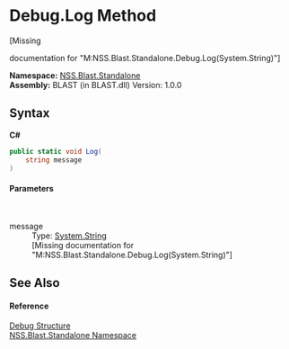 # Debug.Log Method 
 

\[Missing <summary> documentation for "M:NSS.Blast.Standalone.Debug.Log(System.String)"\]

**Namespace:**&nbsp;<a href="N_NSS_Blast_Standalone">NSS.Blast.Standalone</a><br />**Assembly:**&nbsp;BLAST (in BLAST.dll) Version: 1.0.0

## Syntax

**C#**<br />
``` C#
public static void Log(
	string message
)
```


#### Parameters
&nbsp;<dl><dt>message</dt><dd>Type: <a href="https://docs.microsoft.com/dotnet/api/system.string" target="_blank" rel="noopener noreferrer">System.String</a><br />\[Missing <param name="message"/> documentation for "M:NSS.Blast.Standalone.Debug.Log(System.String)"\]</dd></dl>

## See Also


#### Reference
<a href="T_NSS_Blast_Standalone_Debug">Debug Structure</a><br /><a href="N_NSS_Blast_Standalone">NSS.Blast.Standalone Namespace</a><br />